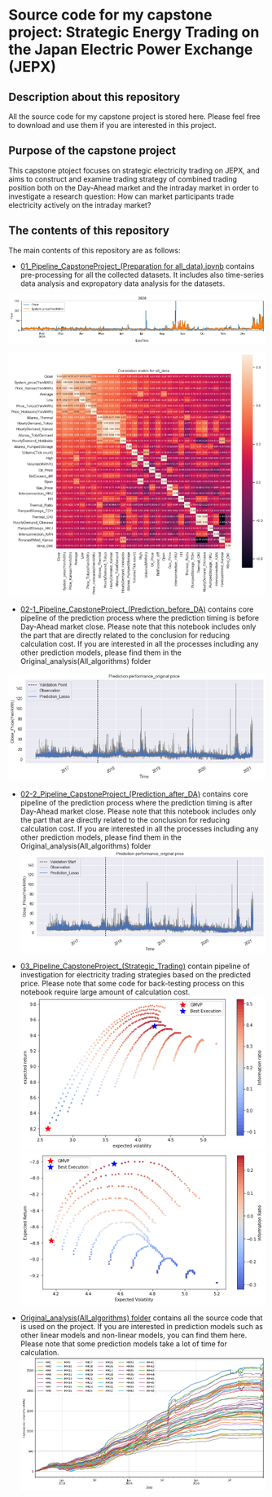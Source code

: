 # Source code for my capstone project: Strategic Energy Trading on the Japan Electric Power Exchange (JEPX)

## Description about this repository
All the source code for my capstone project is stored here. Please feel free to download and use them if you are interested in this project.

## Purpose of the capstone project
This capstone ptoject focuses on strategic electricity trading on JEPX, and aims to construct and examine trading strategy of combined trading position both on the Day-Ahead market and the intraday market in order to investigate a research question: How can market participants trade electricity actively on the intraday market?

## The contents of this repository
The main contents of this repository are as follows:

- [01_Pipeline_CapstoneProject_(Preparation for all_data).ipynb](https://github.com/ken-datascience/master_thesis/blob/master/01_Pipeline_CapstoneProject_(Preparation%20for%20all_data).ipynb) contains pre-processing for all the collected datasets. It includes also time-series data analysis and expropatory data analysis for the datasets.

![Comparison between close price and system price](https://github.com/ken-datascience/master_thesis/blob/master/Images/Comparison%20of%20close%20price%20with%20System%20price.png)

![Correlation marrix of all_data](https://github.com/ken-datascience/master_thesis/blob/master/Images/CorrelationMatrix_all_data.png)

- [02-1_Pipeline_CapstoneProject_(Prediction_before_DA)](https://github.com/ken-datascience/master_thesis/blob/master/02-1_Pipeline_CapstoneProject_(Prediction_before_DA).ipynb) contains core pipeline of the prediction process where the prediction timing is before Day-Ahead market close. Please note that this notebook includes only the part that are directly related to the conclusion for reducing calculation cost. If you are interested in all the processes including any other prediction models, please find them in the Original_analysis(All_algorithms) folder  

![Prediction result (Before DA)](https://github.com/ken-datascience/master_thesis/blob/master/Images/PredictionResults_BeforeDA.png)

- [02-2_Pipeline_CapstoneProject_(Prediction_after_DA)](https://github.com/ken-datascience/master_thesis/blob/master/02-2_Pipeline_CapstoneProject_(Prediction_after_DA).ipynb) contains core pipeline of the prediction process where the prediction timing is after Day-Ahead market close. Please note that this notebook includes only the part that are directly related to the conclusion for reducing calculation cost. If you are interested in all the processes including any other prediction models, please find them in the Original_analysis(All_algorithms) folder  
![Prediction result (Before DA)](https://github.com/ken-datascience/master_thesis/blob/master/Images/PredictionResult_AfterDA.png)

- [03_Pipeline_CapstoneProject_(Strategic_Trading)](https://github.com/ken-datascience/master_thesis/blob/master/03_Pipeline_CapstoneProject_(Strategic_Trading).ipynb) contain pipeline of investigation for electricity trading strategies based on the predicted price. Please note that some code for back-testing process on this notebook require large amount of  calculation cost.
![Strategic portfolios for sellers](https://github.com/ken-datascience/master_thesis/blob/master/Images/Strategic_Portfolios_Seller.png)
![Strategic portfolios for buyers](https://github.com/ken-datascience/master_thesis/blob/master/Images/Strategic_Portfolios_Buyer.png)

- [Original_analysis(All_algorithms) folder](https://github.com/ken-datascience/master_thesis/tree/master/Original_analysis(All_algorithms)) contains all the source code that is used on the project. If you are interested in prediction models such as other linear models and non-linear models, you can find them here. Please note that some prediction models take a lot of time for calculation.
![Virtual bidding performance for traders](https://github.com/ken-datascience/master_thesis/blob/master/Images/VirtualBiddingPorformance_Trader.png)
